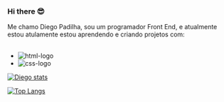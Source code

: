 ### Hi there 😎

Me chamo Diego Padilha, sou um programador Front End, e atualmente estou atulamente estou aprendendo e criando projetos com:
<br>
<br>
-   <img src="https://img.shields.io/badge/HTML5-E34F26?style=for-the-badge&logo=html5&logoColor=white" alt="html-logo" />
-   <img src="https://img.shields.io/badge/CSS3-1572B6?style=for-the-badge&logo=css3&logoColor=white" alt="css-logo" />


[![Diego stats](https://github-readme-stats.vercel.app/api?username=diegopadilha01)](https://github.com/anuraghazra/github-readme-stats)

[![Top Langs](https://github-readme-stats.vercel.app/api/top-langs/?username=diegopadilha01)](https://github.com/anuraghazra/github-readme-stats)

